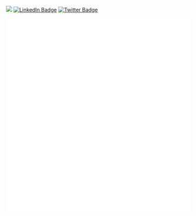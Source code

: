 ![](https://komarev.com/ghpvc/?username=robert-clayton&color=blue&style=flat-square) [![LinkedIn Badge](https://img.shields.io/badge/-LinkedIn-0e76a8?style=flat-square&logo=Linkedin&logoColor=white)](https://linkedin.com/in/r-clayton) [![Twitter Badge](https://img.shields.io/badge/-Twitter-00acee?style=flat-square&logo=Twitter&logoColor=white)](https://twitter.com/dotenvdev)

![Metrics](github-metrics.svg)